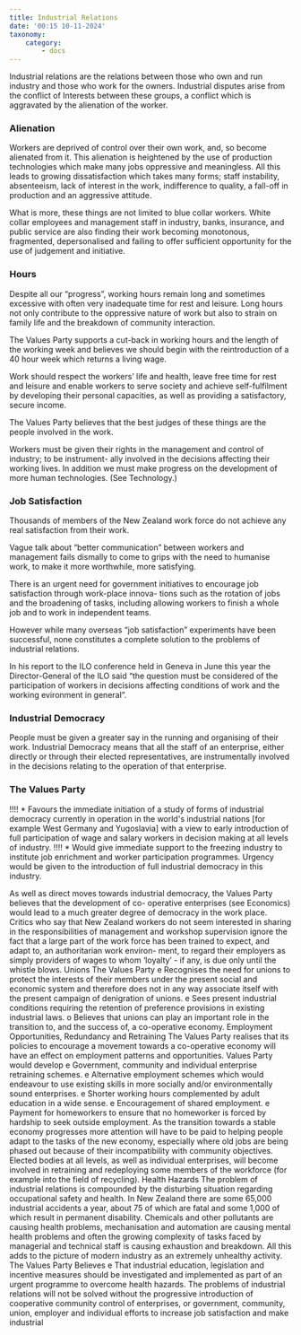 ```yaml
---
title: Industrial Relations
date: '00:15 10-11-2024'
taxonomy:
    category:
        - docs
---
```


Industrial relations are the relations between those who own and run industry and those who work for the owners. Industrial disputes arise from the conflict of Interests between these groups, a conflict which is aggravated by the alienation of the worker.

### Alienation

Workers are deprived of control over their own work, and, so become alienated from it. This alienation is heightened by the use of production technologies which make many jobs oppressive and meaningless. All this leads to growing dissatisfaction which takes many forms; staff instability, absenteeism, lack of interest in the work, indifference to quality, a fall-off in production and an aggressive attitude.

What is more, these things are not limited to blue collar workers. White collar employees and management staff in industry, banks, insurance, and public service are also finding their work becoming monotonous, fragmented, depersonalised and failing to offer sufficient opportunity for the use of judgement and initiative.

### Hours

Despite all our “progress”, working hours remain long and sometimes excessive with often very inadequate time for rest and leisure. Long hours not only contribute to the oppressive nature of work but also to strain on family life and the breakdown of community interaction.

The Values Party supports a cut-back in working hours and the length of the working week and believes we should begin with the reintroduction of a 40 hour week which returns a living wage.

Work should respect the workers’ life and health, leave free time for rest and leisure and enable workers to serve society and achieve self-fulfilment by developing their personal capacities, as well as providing a satisfactory, secure income.

The Values Party believes that the best judges of these things are the people involved in the work.

Workers must be given their rights in the management and control of industry; to be instrument- ally involved in the decisions affecting their working lives. In addition we must make progress on the development of more human technologies. (See Technology.)

### Job Satisfaction
Thousands of members of the New Zealand work force do not achieve any real satisfaction from their work.

Vague talk about “better communication” between workers and management fails dismally to come to grips with the need to humanise work, to make it more worthwhile, more satisfying.

There is an urgent need for government initiatives to encourage job satisfaction through work-place innova- tions such as the rotation of jobs and the broadening of tasks, including allowing workers to finish a whole job and to work in independent teams.

However while many overseas “job satisfaction” experiments have been successful, none constitutes a complete solution to the problems of industrial relations.

In his report to the ILO conference held in Geneva in June this year the Director-General of the ILO said “the question must be considered of the participation of workers in decisions affecting conditions of work and the working evironment in general”.

### Industrial Democracy
People must be given a greater say in the running and organising of their work. Industrial Democracy means that all the staff of an enterprise, either directly or through their elected representatives, are instrumentally involved in the decisions relating to the operation of that enterprise.

### The Values Party
!!!! * Favours the immediate initiation of a study of forms of industrial democracy currently in operation in the world's industrial nations [for example West Germany and Yugoslavia] with a view to early introduction of full participation of wage and salary workers in decision making at all levels of industry.
!!!! * Would give immediate support to the freezing industry to institute job enrichment and worker participation programmes. Urgency would be given to the introduction of full industrial democracy in this industry.

As well as direct moves towards industrial democracy,
the Values Party believes that the development of co-
operative enterprises (see Economics) would lead to a
much greater degree of democracy in the work place.
Critics who say that New Zealand workers do not
seem interested in sharing in the responsibilities of
management and workshop supervision ignore the fact
that a large part of the work force has been trained to
expect,
 and adapt
 to, an authoritarian
 work
 environ-
ment, to regard their employers as simply providers of
wages to whom ‘loyalty’ - if any, is due only until the
whistle blows.
Unions
The Values Party
e Recognises the need for unions to protect the interests of their
members under the present social and economic system and
therefore does not in any way associate itself with the present
campaign of denigration of unions.
e Sees present industrial conditions requiring the retention of
preference provisions in existing industrial laws.
o Believes that unions can play an important role in the transition to,
and the success
 of, a co-operative
 economy.
Employment Opportunities, Redundancy and Retraining
The Values Party realises that its policies to encourage
a movement
 towards
 a co-operative
 economy
 will have
an effect on employment
 patterns
 and opportunities.
Values Party would develop
e Government, community and individual enterprise retraining
schemes.
e Alternative employment schemes which would endeavour to use
existing skills in more socially and/or environmentally sound
enterprises.
e Shorter working hours complemented by adult education in a wide
sense.
e Encouragement of shared employment.
e Payment for homeworkers to ensure that no homeworker is forced
by hardship to seek outside employment.
As the transition towards a stable economy progresses
more attention
 will have to be paid to helping
 people
adapt to the tasks of the new economy, especially
where
 old jobs are being
 phased
 out because
 of their
incompatibility
 with community
 objectives.
 Elected
bodies at all levels, as well as individual enterprises,
will become involved in retraining
 and redeploying
some members of the workforce (for example into the
field of recycling).
Health Hazards
The problem of industrial relations is compounded by
the disturbing situation regarding occupational safety
and
 health.
 In New Zealand
 there
 are
 some
 65,000
industrial accidents a year, about 75 of which are fatal
and some 1,000 of which result in permanent disability.
Chemicals and other pollutants are causing health
problems, mechanisation and automation are causing
mental health problems and often the growing
complexity of tasks faced by managerial and technical
staff
 is causing
 exhaustion
 and
 breakdown.
 All this
adds to the picture of modern industry as an extremely
unhealthy activity.
The Values Party Believes
e That industrial education, legislation and incentive measures
should be investigated and implemented as part of an urgent
programme to overcome health hazards.
The problems
 of industrial
 relations
 will not be solved
without the progressive introduction of cooperative
community control of enterprises,
 or government,
community, union, employer and individual efforts to
increase
 job satisfaction
 and make industrial
